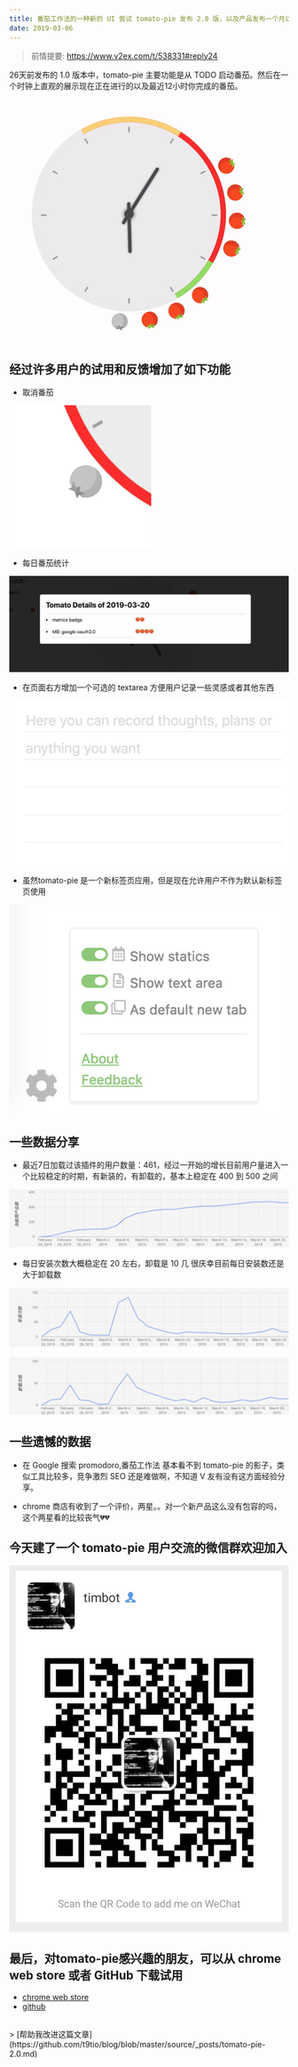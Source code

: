 ```yaml
---
title: 番茄工作法的一种新的 UI 尝试 tomato-pie 发布 2.0 版，以及产品发布一个月以来的一些数据分享
date: 2019-03-06
---
```


> 前情提要: https://www.v2ex.com/t/538331#reply24

26天前发布的 1.0 版本中，tomato-pie 主要功能是从 TODO 启动番茄。然后在一个时钟上直观的展示现在正在进行的以及最近12小时你完成的番茄。

![](https://raw.githubusercontent.com/timqian/images/master/tomatopie-header.gif)

## 经过许多用户的试用和反馈增加了如下功能

- 取消番茄

![](https://raw.githubusercontent.com/timqian/images/master/cancel-tomato.gif)

- 每日番茄统计 

![](https://raw.githubusercontent.com/timqian/images/master/Screen%20Shot%202019-03-23%20at%207.24.39%20PM.png)

- 在页面右方增加一个可选的 textarea 方便用户记录一些灵感或者其他东西 

![](https://raw.githubusercontent.com/timqian/images/master/Screen%20Shot%202019-03-23%20at%207.24.21%20PM.png)

- 虽然tomato-pie 是一个新标签页应用，但是现在允许用户不作为默认新标签页使用

![](https://raw.githubusercontent.com/timqian/images/master/Screen%20Shot%202019-03-23%20at%207.25.00%20PM.png)

## 一些数据分享

- 最近7日加载过该插件的用户数量：461，经过一开始的增长目前用户量进入一个比较稳定的时期，有新装的，有卸载的，基本上稳定在 400 到 500 之间

![](https://raw.githubusercontent.com/timqian/images/master/Screen%20Shot%202019-03-23%20at%207.45.59%20PM.png)

- 每日安装次数大概稳定在 20 左右，卸载是 10 几 很庆幸目前每日安装数还是大于卸载数

![](https://raw.githubusercontent.com/timqian/images/master/Screen%20Shot%202019-03-23%20at%207.43.11%20PM.png)

![](https://raw.githubusercontent.com/timqian/images/master/Screen%20Shot%202019-03-23%20at%207.43.40%20PM.png)

## 一些遗憾的数据

- 在 Google 搜索 promodoro,番茄工作法 基本看不到 tomato-pie 的影子，类似工具比较多，竞争激烈 SEO 还是难做啊，不知道 V 友有没有这方面经验分享。

- chrome 商店有收到了一个评价，两星。。对一个新产品这么没有包容的吗，这个两星看的比较丧气💔💔

## 今天建了一个 tomato-pie 用户交流的微信群欢迎加入

![](https://raw.githubusercontent.com/timqian/images/master/3811553342733_.pic.jpg)

## 最后，对tomato-pie感兴趣的朋友，可以从 chrome web store 或者 GitHub 下载试用

- [chrome web store](https://chrome.google.com/webstore/detail/gffgechdocgfajkbpinmjjjlkjfjampi)
- [github](https://github.com/t9tio/tomato-pie)

<br/>
> [帮助我改进这篇文章](https://github.com/t9tio/blog/blob/master/source/_posts/tomato-pie-2.0.md)
